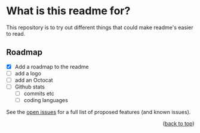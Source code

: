 # What is this readme for?

This repository is to try out different things that could make readme's easier to read. 

## Roadmap

- [x] Add a roadmap to the readme
- [ ] add a logo
- [ ] add an Octocat
- [ ] Github stats 
    - [ ] commits etc
    - [ ] coding languages

See the [open issues](https://github.com/amrei-bp/readme_playground/issues) for a full list of proposed features (and known issues).

<p align="right">(<a href="#readme-top">back to top</a>)</p>
